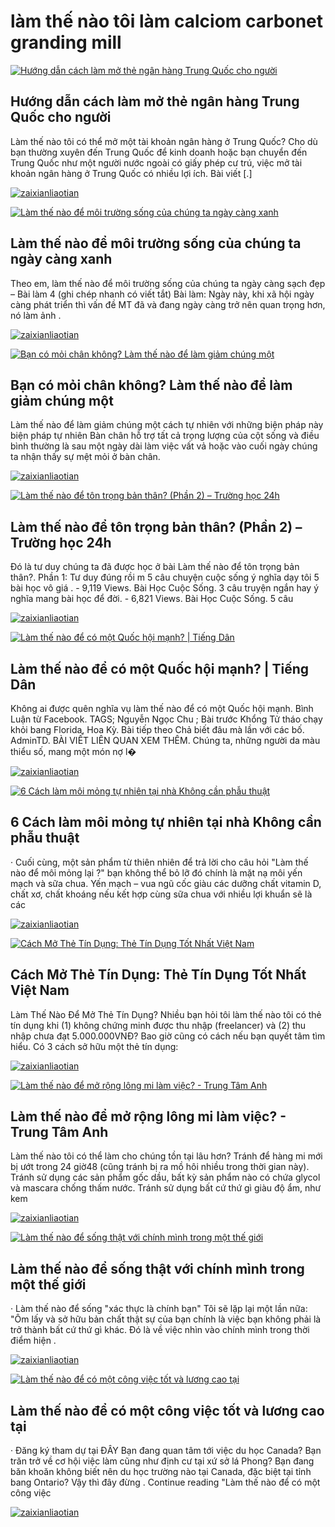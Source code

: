 # làm thế nào tôi làm calciom carbonet granding mill
<a href="https://mnn.zoosnet.net/LR/Chatpre.aspx?id=MNN94995150&p=https://topgrinding.com/" target="_blank">![Hướng dẫn cách làm mở thẻ ngân hàng Trung Quốc cho người ](https://github.com/technlg/images/blob/main/22.jpg)</a>
## Hướng dẫn cách làm mở thẻ ngân hàng Trung Quốc cho người 
Làm thế nào tôi có thể mở một tài khoản ngân hàng ở Trung Quốc? Cho dù bạn thường xuyên đến Trung Quốc để kinh doanh hoặc bạn chuyển đến Trung Quốc như một người nước ngoài có giấy phép cư trú, việc mở tài khoản ngân hàng ở Trung Quốc có nhiều lợi ích. Bài viết [.]
<a href="https://mnn.zoosnet.net/LR/Chatpre.aspx?id=MNN94995150&p=https://topgrinding.com/" target="_blank"><img src="https://github.com/technlg/images/raw/main/chat11.jpg" alt="zaixianliaotian"/></a><a href="//whatsapp.shibangsoft.com/WhatsApp.php" ><img src="https://github.com/technlg/images/raw/main/chat11.png" alt=""></a>
<a href="https://mnn.zoosnet.net/LR/Chatpre.aspx?id=MNN94995150&p=https://topgrinding.com/" target="_blank">![Làm thế nào để môi trường sống của chúng ta ngày càng xanh ](https://github.com/technlg/images/blob/main/1.jpg)</a>
## Làm thế nào để môi trường sống của chúng ta ngày càng xanh 
Theo em, làm thế nào để môi trường sống của chúng ta ngày càng sạch đẹp – Bài làm 4 (ghi chép nhanh có viết tắt) Bài làm: Ngày này, khi xã hội ngày càng phát triển thì vấn đề MT đã và đang ngày càng trở nên quan trọng hơn, nó làm ảnh .
<a href="https://mnn.zoosnet.net/LR/Chatpre.aspx?id=MNN94995150&p=https://topgrinding.com/" target="_blank"><img src="https://github.com/technlg/images/raw/main/chat11.jpg" alt="zaixianliaotian"/></a><a href="//whatsapp.shibangsoft.com/WhatsApp.php" ><img src="https://github.com/technlg/images/raw/main/chat11.png" alt=""></a>
<a href="https://mnn.zoosnet.net/LR/Chatpre.aspx?id=MNN94995150&p=https://topgrinding.com/" target="_blank">![Bạn có mỏi chân không? Làm thế nào để làm giảm chúng một ](https://github.com/technlg/images/blob/main/39.jpg)</a>
## Bạn có mỏi chân không? Làm thế nào để làm giảm chúng một 
Làm thế nào để làm giảm chúng một cách tự nhiên với những biện pháp này biện pháp tự nhiên Bàn chân hỗ trợ tất cả trọng lượng của cột sống và điều bình thường là sau một ngày dài làm việc vất vả hoặc vào cuối ngày chúng ta nhận thấy sự mệt mỏi ở bàn chân.
<a href="https://mnn.zoosnet.net/LR/Chatpre.aspx?id=MNN94995150&p=https://topgrinding.com/" target="_blank"><img src="https://github.com/technlg/images/raw/main/chat11.jpg" alt="zaixianliaotian"/></a><a href="//whatsapp.shibangsoft.com/WhatsApp.php" ><img src="https://github.com/technlg/images/raw/main/chat11.png" alt=""></a>
<a href="https://mnn.zoosnet.net/LR/Chatpre.aspx?id=MNN94995150&p=https://topgrinding.com/" target="_blank">![Làm thế nào để tôn trọng bản thân? (Phần 2) – Trường học 24h](https://github.com/technlg/images/blob/main/52.jpg)</a>
## Làm thế nào để tôn trọng bản thân? (Phần 2) – Trường học 24h
Đó là tư duy chúng ta đã được học ở bài Làm thế nào để tôn trọng bản thân?. Phần 1: Tư duy đúng rồi m  5 câu chuyện cuộc sống ý nghĩa dạy tôi 5 bài học vô giá . - 9,119 Views. Bài Học Cuộc Sống. 3 câu truyện ngắn hay ý nghĩa mang bài học để đời. - 6,821 Views. Bài Học Cuộc Sống. 5 câu 
<a href="https://mnn.zoosnet.net/LR/Chatpre.aspx?id=MNN94995150&p=https://topgrinding.com/" target="_blank"><img src="https://github.com/technlg/images/raw/main/chat11.jpg" alt="zaixianliaotian"/></a><a href="//whatsapp.shibangsoft.com/WhatsApp.php" ><img src="https://github.com/technlg/images/raw/main/chat11.png" alt=""></a>
<a href="https://mnn.zoosnet.net/LR/Chatpre.aspx?id=MNN94995150&p=https://topgrinding.com/" target="_blank">![Làm thế nào để có một Quốc hội mạnh? | Tiếng Dân](https://github.com/technlg/images/blob/main/13.jpg)</a>
## Làm thế nào để có một Quốc hội mạnh? | Tiếng Dân
Không ai được quên nghĩa vụ làm thế nào để có một Quốc hội mạnh. Bình Luận từ Facebook. TAGS; Nguyễn Ngọc Chu ; Bài trước Khổng Tử tháo chạy khỏi bang Florida, Hoa Kỳ. Bài tiếp theo Chả biết đâu mà lần với các bố. AdminTD. BÀI VIẾT LIÊN QUAN XEM THÊM. Chúng ta, những người da màu thiểu số, mang một món nợ l�
<a href="https://mnn.zoosnet.net/LR/Chatpre.aspx?id=MNN94995150&p=https://topgrinding.com/" target="_blank"><img src="https://github.com/technlg/images/raw/main/chat11.jpg" alt="zaixianliaotian"/></a><a href="//whatsapp.shibangsoft.com/WhatsApp.php" ><img src="https://github.com/technlg/images/raw/main/chat11.png" alt=""></a>
<a href="https://mnn.zoosnet.net/LR/Chatpre.aspx?id=MNN94995150&p=https://topgrinding.com/" target="_blank">![6 Cách làm môi mỏng tự nhiên tại nhà Không cần phẫu thuật ](https://github.com/technlg/images/blob/main/51.jpg)</a>
## 6 Cách làm môi mỏng tự nhiên tại nhà Không cần phẫu thuật 
· Cuối cùng, một sản phẩm từ thiên nhiên để trả lời cho câu hỏi "Làm thế nào để môi mỏng lại ?" bạn không thể bỏ lỡ đó chính là mặt nạ môi yến mạch và sữa chua. Yến mạch – vua ngũ cốc giàu các dưỡng chất vitamin D, chất xơ, chất khoáng nếu kết hợp cùng sữa chua với nhiều lợi khuẩn sẽ là các
<a href="https://mnn.zoosnet.net/LR/Chatpre.aspx?id=MNN94995150&p=https://topgrinding.com/" target="_blank"><img src="https://github.com/technlg/images/raw/main/chat11.jpg" alt="zaixianliaotian"/></a><a href="//whatsapp.shibangsoft.com/WhatsApp.php" ><img src="https://github.com/technlg/images/raw/main/chat11.png" alt=""></a>
<a href="https://mnn.zoosnet.net/LR/Chatpre.aspx?id=MNN94995150&p=https://topgrinding.com/" target="_blank">![Cách Mở Thẻ Tín Dụng: Thẻ Tín Dụng Tốt Nhất Việt Nam ](https://github.com/technlg/images/blob/main/18.jpg)</a>
## Cách Mở Thẻ Tín Dụng: Thẻ Tín Dụng Tốt Nhất Việt Nam 
Làm Thế Nào Để Mở Thẻ Tín Dụng? Nhiều bạn hỏi tôi làm thế nào tôi có thẻ tín dụng khi (1) không chứng minh được thu nhập (freelancer) và (2) thu nhập chưa đạt 5.000.000VNĐ? Bao giờ cũng có cách nếu bạn quyết tâm tìm hiểu. Có 3 cách sở hữu một thẻ tín dụng:
<a href="https://mnn.zoosnet.net/LR/Chatpre.aspx?id=MNN94995150&p=https://topgrinding.com/" target="_blank"><img src="https://github.com/technlg/images/raw/main/chat11.jpg" alt="zaixianliaotian"/></a><a href="//whatsapp.shibangsoft.com/WhatsApp.php" ><img src="https://github.com/technlg/images/raw/main/chat11.png" alt=""></a>
<a href="https://mnn.zoosnet.net/LR/Chatpre.aspx?id=MNN94995150&p=https://topgrinding.com/" target="_blank">![Làm thế nào để mở rộng lông mi làm việc? - Trung Tâm Anh ](https://github.com/technlg/images/blob/main/8.jpg)</a>
## Làm thế nào để mở rộng lông mi làm việc? - Trung Tâm Anh 
Làm thế nào tôi có thể làm cho chúng tồn tại lâu hơn? Tránh để hàng mi mới bị ướt trong 24 giờ48 (cũng tránh bị ra mồ hôi nhiều trong thời gian này). Tránh sử dụng các sản phẩm gốc dầu, bất kỳ sản phẩm nào có chứa glycol và mascara chống thấm nước. Tránh sử dụng bất cứ thứ gì giàu độ ẩm, như kem 
<a href="https://mnn.zoosnet.net/LR/Chatpre.aspx?id=MNN94995150&p=https://topgrinding.com/" target="_blank"><img src="https://github.com/technlg/images/raw/main/chat11.jpg" alt="zaixianliaotian"/></a><a href="//whatsapp.shibangsoft.com/WhatsApp.php" ><img src="https://github.com/technlg/images/raw/main/chat11.png" alt=""></a>
<a href="https://mnn.zoosnet.net/LR/Chatpre.aspx?id=MNN94995150&p=https://topgrinding.com/" target="_blank">![Làm thế nào để sống thật với chính mình trong một thế giới ](https://github.com/technlg/images/blob/main/32.jpg)</a>
## Làm thế nào để sống thật với chính mình trong một thế giới 
· Làm thế nào để sống "xác thực là chính bạn" Tôi sẽ lặp lại một lần nữa: "Ôm lấy và sở hữu bản chất thật sự của bạn chính là việc bạn không phải là trở thành bất cứ thứ gì khác. Đó là về việc nhìn vào chính mình trong thời điểm hiện .
<a href="https://mnn.zoosnet.net/LR/Chatpre.aspx?id=MNN94995150&p=https://topgrinding.com/" target="_blank"><img src="https://github.com/technlg/images/raw/main/chat11.jpg" alt="zaixianliaotian"/></a><a href="//whatsapp.shibangsoft.com/WhatsApp.php" ><img src="https://github.com/technlg/images/raw/main/chat11.png" alt=""></a>
<a href="https://mnn.zoosnet.net/LR/Chatpre.aspx?id=MNN94995150&p=https://topgrinding.com/" target="_blank">![Làm thế nào để có một công việc tốt và lương cao tại ](https://github.com/technlg/images/blob/main/12.jpg)</a>
## Làm thế nào để có một công việc tốt và lương cao tại 
· Đăng ký tham dự tại ĐÂY Bạn đang quan tâm tới việc du học Canada? Bạn trăn trở về cơ hội việc làm cũng như định cư tại xứ sở lá Phong? Bạn đang băn khoăn không biết nên du học trường nào tại Canada, đặc biệt tại tỉnh bang Ontario? Vậy thì đây đừng . Continue reading "Làm thế nào để có một công việc 
<a href="https://mnn.zoosnet.net/LR/Chatpre.aspx?id=MNN94995150&p=https://topgrinding.com/" target="_blank"><img src="https://github.com/technlg/images/raw/main/chat11.jpg" alt="zaixianliaotian"/></a><a href="//whatsapp.shibangsoft.com/WhatsApp.php" ><img src="https://github.com/technlg/images/raw/main/chat11.png" alt=""></a>
